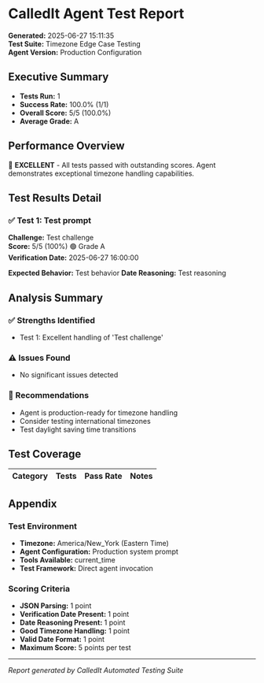 # CalledIt Agent Test Report

**Generated:** 2025-06-27 15:11:35  
**Test Suite:** Timezone Edge Case Testing  
**Agent Version:** Production Configuration  

## Executive Summary

- **Tests Run:** 1
- **Success Rate:** 100.0% (1/1)
- **Overall Score:** 5/5 (100.0%)
- **Average Grade:** A

## Performance Overview

🎉 **EXCELLENT** - All tests passed with outstanding scores. Agent demonstrates exceptional timezone handling capabilities.

## Test Results Detail

### ✅ Test 1: Test prompt

**Challenge:** Test challenge  
**Score:** 5/5 (100%) 🟢 Grade A  
**Verification Date:** 2025-06-27 16:00:00  

**Expected Behavior:** Test behavior
**Date Reasoning:** Test reasoning

## Analysis Summary

### ✅ Strengths Identified
- Test 1: Excellent handling of 'Test challenge'

### ⚠️ Issues Found
- No significant issues detected

### 🚀 Recommendations
- Agent is production-ready for timezone handling
- Consider testing international timezones
- Test daylight saving time transitions

## Test Coverage

| Category | Tests | Pass Rate | Notes |
|----------|-------|-----------|-------|


## Appendix

### Test Environment
- **Timezone:** America/New_York (Eastern Time)
- **Agent Configuration:** Production system prompt
- **Tools Available:** current_time
- **Test Framework:** Direct agent invocation

### Scoring Criteria
- **JSON Parsing:** 1 point
- **Verification Date Present:** 1 point  
- **Date Reasoning Present:** 1 point
- **Good Timezone Handling:** 1 point
- **Valid Date Format:** 1 point
- **Maximum Score:** 5 points per test

---
*Report generated by CalledIt Automated Testing Suite*